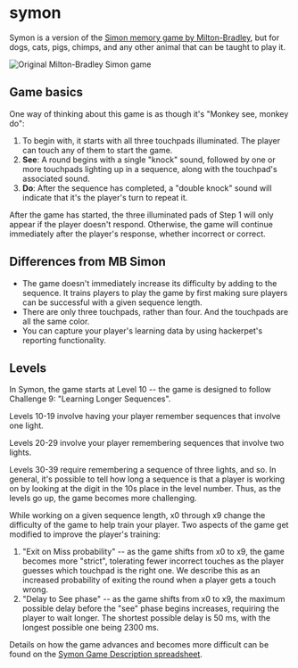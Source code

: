 # symon

Symon is a version of the [Simon memory game by Milton-Bradley](https://en.wikipedia.org/wiki/Simon_(game)), but for dogs, cats, pigs, chimps, and any other animal that can be taught to play it.

![Original Milton-Bradley Simon game](https://upload.wikimedia.org/wikipedia/commons/thumb/c/cd/Simon_Electronic_Game.jpg/128px-Simon_Electronic_Game.jpg "Simon game")

## Game basics

One way of thinking about this game is as though it's "Monkey see, monkey do":

1. To begin with, it starts with all three touchpads illuminated. The player can touch any of them to start the game. 
2. **See**: A round begins with a single "knock" sound, followed by one or more touchpads lighting up in a sequence, along with the touchpad's associated sound.
3. **Do**: After the sequence has completed, a "double knock" sound will indicate that it's the player's turn to repeat it.

After the game has started, the three illuminated pads of Step 1 will only appear if the player doesn't respond. Otherwise, the game will continue immediately after the player's response, whether incorrect or correct. 

## Differences from MB Simon 

* The game doesn't immediately increase its difficulty by adding to the sequence. It trains players to play the game by first making sure players can be successful with a given sequence length.
* There are only three touchpads, rather than four. And the touchpads are all the same color.
* You can capture your player's learning data by using hackerpet's reporting functionality.

## Levels

In Symon, the game starts at Level 10 -- the game is designed to follow Challenge 9: "Learning Longer Sequences". 

Levels 10-19 involve having your player remember sequences that involve one light. 

Levels 20-29 involve your player remembering sequences that involve two lights. 

Levels 30-39 require remembering a sequence of three lights, and so. In general, it's possible to tell how long a sequence is that a player is working on by looking at the digit in the 10s place in the level number. Thus, as the levels go up, the game becomes more challenging. 

While working on a given sequence length, x0 through x9 change the difficulty of the game to help train your player. Two aspects of the game get modified to improve the player's training: 
1. "Exit on Miss probability" -- as the game shifts from x0 to x9, the game becomes more "strict", tolerating fewer incorrect touches as the player guesses which touchpad is the right one. We describe this as an increased probability of exiting the round when a player gets a touch wrong. 
2. "Delay to See phase" -- as the game shifts from x0 to x9, the maximum possible delay before the "see" phase begins increases, requiring the player to wait longer. The shortest possible delay is 50 ms, with the longest possible one being 2300 ms. 

Details on how the game advances and becomes more difficult can be found on the [Symon Game Description spreadsheet](https://docs.google.com/spreadsheets/d/1HkkUL4kADE9z8QU52XV4l3LqH5V2IuMB-91EWtAIcko/edit#gid=0).
<!-- Not implemented yet 
3. "Game switch probability" -- x0 through x5 involve practicing and practicing on the same sequence. In x6 through x9, the game will switch more and more often between sequences.
-->



